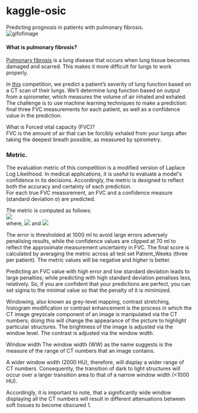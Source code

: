 # kaggle-osic
Predicting prognosis in patients with pulmonary fibrosis.  
![gifofimage](./imgs/sample.gif)
#### What is pulmonary fibrosis?  
[Pulmonary fibrosis](https://www.mayoclinic.org/diseases-conditions/pulmonary-fibrosis/symptoms-causes/syc-20353690) is a lung disease that occurs when lung tissue becomes damaged and scarred. This makes it more difficult for lungs to work properly.

In [this](https://www.kaggle.com/c/osic-pulmonary-fibrosis-progression) competition, we predict a patient’s severity of lung function based on a CT scan of their lungs. We’ll determine lung function based on output from a spirometer, which measures the volume of air inhaled and exhaled. The challenge is to use machine learning techniques to make a prediction: final three FVC measurements for each patient, as well as a confidence value in the prediction.   

What is Forced vital capacity (FVC)?    
FVC is the amount of air that can be forcibly exhaled from your lungs after taking the deepest breath possible, as measured by spirometry.  

### Metric.  
The evaluation metric of this competition is a modified version of Laplace Log Likelihood. In medical applications, it is useful to evaluate a model's confidence in its decisions. Accordingly, the metric is designed to reflect both the accuracy and certainty of each prediction.  
For each true FVC measurement, an FVC and a confidence measure (standard deviation σ) are predicted.   

The metric is computed as follows:  
  <img src="https://render.githubusercontent.com/render/math?math=metric = -\frac{\sqrt{2} \Delta}{\sigma_{clipped}} - \ln ( \sqrt{2} \sigma_{clipped} )">  
  where,
  <img src="https://render.githubusercontent.com/render/math?math=\sigma_{clipped} = max(\sigma, 70),"> and
  <img src="https://render.githubusercontent.com/render/math?math=\Delta = min (\Big|FVC_{true} - FVC_{predicted}\Big|, 1000 )">    
  
The error is thresholded at 1000 ml to avoid large errors adversely penalising results, while the confidence values are clipped at 70 ml to reflect the approximate measurement uncertainty in FVC. The final score is calculated by averaging the metric across all test set Patient_Weeks (three per patient).
The metric values will be negative and *higher* is better.   

Predicting an FVC value with high error and low standard deviation leads to large penalties; while predicting with high standard deviation penalises less, relatively. So, if you are confident that your predictions are perfect, you can set sigma to the minimal value so that the penalty of it is minimized.

Windowing, also known as grey-level mapping, contrast stretching, histogram modification or contrast enhancement is the process in which the CT image greyscale component of an image is manipulated via the CT numbers; doing this will change the appearance of the picture to highlight particular structures. The brightness of the image is adjusted via the window level. The contrast is adjusted via the window width.

Window width
The window width (WW) as the name suggests is the measure of the range of CT numbers that an image contains.

A wider window width (2000 HU), therefore, will display a wider range of CT numbers. Consequently, the transition of dark to light structures will occur over a larger transition area to that of a narrow window width (<1000 HU).

Accordingly, it is important to note, that a significantly wide window displaying all the CT numbers will result in different attenuations between soft tissues to become obscured 1.
  


  





